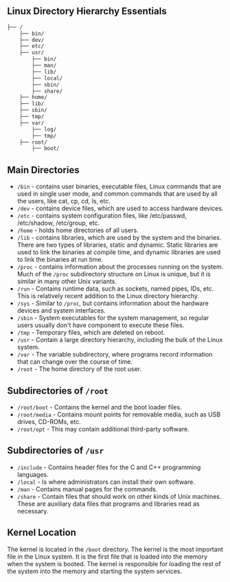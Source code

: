 ## Linux Directory Hierarchy Essentials

```bash
├── /
    ├── bin/
    ├── dev/
    ├── etc/
    ├── usr/
        ├── bin/
        ├── man/
        ├── lib/
        ├── local/
        ├── sbin/
        ├── share/
    ├── home/
    ├── lib/
    ├── sbin/
    ├── tmp/
    ├── var/
        ├── log/
        ├── tmp/
    ├── root/
        ├── boot/
```

## Main Directories

- `/bin` - contains user binaries, executable files, Linux commands that are used in single user mode, and common commands that are used by all the users, like cat, cp, cd, ls, etc.
- `/dev` - contains device files, which are used to access hardware devices.
- `/etc` - contains system configuration files, like /etc/passwd, /etc/shadow, /etc/group, etc.
- `/home` - holds home directories of all users.
- `/lib` - contains libraries, which are used by the system and the binaries. There are two types of libraries, static and dynamic. Static libraries are used to link the binaries at compile time, and dynamic libraries are used to link the binaries at run time.
- `/proc` - contains information about the processes running on the system. Much of the `/proc` subdirectory structure on Linux is unique, but it is similar in many other Unix variants.
- `/run` - Contains runtime data, such as sockets, named pipes, IDs, etc. This is relatively recent addition to the Linux directory hierarchy.
- `/sys` - Similar to `/proc`, but contains information about the hardware devices and system interfaces.
- `/sbin` - System executables for the system management, so regular users usually don't have component to execute these files.
- `/tmp` - Temporary files, which are deleted on reboot.
- `/usr` - Contain a large directory hierarchy, including the bulk of the Linux system.
- `/var` - The variable subdirectory, where programs record information that can change over the course of time.
- `/root` - The home directory of the root user.

## Subdirectories of `/root`

- `/root/boot` - Contains the kernel and the boot loader files.
- `/root/media` - Contains mount points for removable media, such as USB drives, CD-ROMs, etc.
- `/root/opt` - This may contain additional third-party software.

## Subdirectories of `/usr`

- `/include` - Contains header files for the C and C++ programming languages.
- `/local` - Is where administrators can install their own software.
- `/man` - Contains manual pages for the commands.
- `/share` - Contain files that should work on other kinds of Unix machines. These are auxiliary data files that programs and libraries read as necessary.

## Kernel Location

The kernel is located in the `/boot` directory. The kernel is the most important file in the Linux system. It is the first file that is loaded into the memory when the system is booted. The kernel is responsible for loading the rest of the system into the memory and starting the system services.
